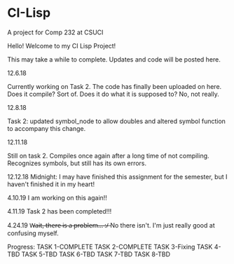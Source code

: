 # CI-Lisp
A project for Comp 232 at CSUCI

Hello! Welcome to my CI Lisp Project!

This may take a while to complete. Updates and code will be posted here.

12.6.18

Currently working on Task 2. The code has finally been uploaded on here. Does it compile? Sort of. Does it do what it is supposed to?
No, not really.


12.8.18

Task 2: updated symbol_node to allow doubles and altered symbol function to accompany this change.

12.11.18

Still on task 2. Compiles once again after a long time of not compiling. Recognizes symbols, but still has its own errors. 

12.12.18 Midnight:
I may have finished this assignment for the semester, but I haven't finished it in my heart!

4.10.19
I am working on this again!!

4.11.19
Task 2 has been completed!!!

4.24.19
W̶a̶i̶t̶,̶ ̶t̶h̶e̶r̶e̶ ̶i̶s̶ ̶a̶ ̶p̶r̶o̶b̶l̶e̶m̶.̶.̶.̶ ̶:̶/̶ No there isn't. I'm just really good at confusing myself.

Progress:
TASK 1-COMPLETE
TASK 2-COMPLETE
TASK 3-Fixing
TASK 4-TBD
TASK 5-TBD
TASK 6-TBD
TASK 7-TBD
TASK 8-TBD
